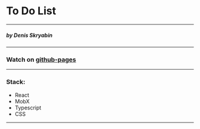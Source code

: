 # To Do List

---

##### by Denis Skryabin

---

### Watch on [github-pages](https://sden4.github.io/todo_list_mobx/)

---

### Stack:

- React
- MobX
- Typescript
- CSS

---
